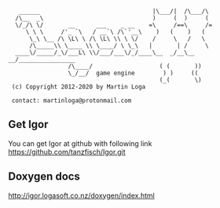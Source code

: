 
       ______                                |\___/|  /\___/\
      /\__  _\                               )     (  )     (
      \/_/\ \/       __      ___    _ __    =\     /==\     /=
         \ \ \     /'_ `\   / __`\ /\`'__\    )   (    )   (
          \_\ \__ /\ \L\ \ /\ \L\ \\ \ \/    /     \   /   \
          /\_____\\ \____ \\ \____/ \ \_\   |       | /     \
      ____\/_____/_\/___L\ \\/___/___\/_/____\__  _/__\__ __/________________
                     /\____/                   ( (       ))
                     \_/__/  game engine        ) )     ((
                                               (_(       \)
     (c) Copyright 2012-2020 by Martin Loga

     contact: martinloga@protonmail.com  
 
 Get Igor
 --------
 
 You can get Igor at github with following link
 https://github.com/tanzfisch/Igor.git
 
 Doxygen docs
 ------------
 
 http://igor.logasoft.co.nz/doxygen/index.html
 
  
 
